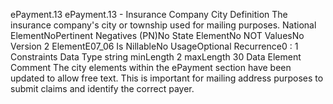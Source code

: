 

ePayment.13
ePayment.13 - Insurance Company City
Definition
The insurance company's city or township used for mailing purposes.
National ElementNoPertinent Negatives (PN)No
State ElementNo
NOT ValuesNo
Version 2 ElementE07_06
Is NillableNo
UsageOptional
Recurrence0 : 1
Constraints
Data Type
string
minLength
2
maxLength
30
Data Element Comment
The city elements within the ePayment section have been updated to allow free text. This is important for mailing address
purposes to submit claims and identify the correct payer.